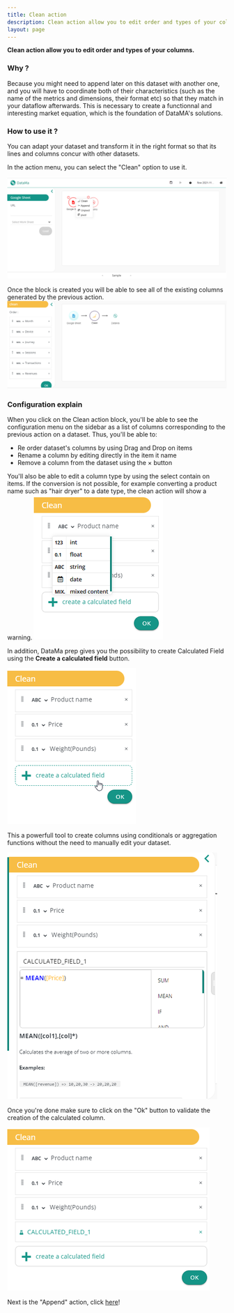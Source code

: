 ```yaml
---
title: Clean action
description: Clean action allow you to edit order and types of your columns.
layout: page
---
```


**Clean action allow you to edit order and types of your columns.**

### Why ?

Because you might need to append later on this dataset with another one, and you will have to coordinate both of their characteristics (such as the name of the metrics and dimensions, their format etc) so that they match in your dataflow afterwards. This is necessary to create a functionnal and interesting market equation, which is the foundation of DataMA's solutions.


### How to use it ?

You can adapt your dataset and transform it in the right format so that its lines and columns concur with other datasets.

In the action menu, you can select the "Clean" option to use it.

![image](images/Cleanstep2.png)

Once the block is created you will be able to see all of the existing columns generated by the previous action.
![image](images/Cleanstep3.png)
### Configuration explain

When you click on the Clean action block, you'll be able to see the configuration menu on the sidebar as a list of columns corresponding to the previous action on a dataset. Thus, you'll be able to:
- Re order dataset's columns by using Drag and Drop on items
- Rename a column by editing directly in the item it name
- Remove a column from the dataset using the &times; button

You'll also be able to edit a column type by using the select contain on items. If the conversion is not possible, for example converting a product name such as "hair dryer" to a date type, the clean action will show a warning.
![image](images/clean_types.png)

In addition, DataMa prep gives you the possibility to create Calculated Field using the **Create a calculated field** button. 

![image](images/create_calculated_field.png)

This a powerfull tool to create columns using conditionals or aggregation functions without the need to manually edit your dataset.

![image](images/calculated_field_preview1.png)

Once you're done make sure to click on the "Ok" button to validate the creation of the calculated column.

![image](images/calculated_field_preview2.png)

Next is the "Append" action, click [here]({{site.url}}/{{site.baseurl}}/prep/sidebar/actions/Append.html)!
